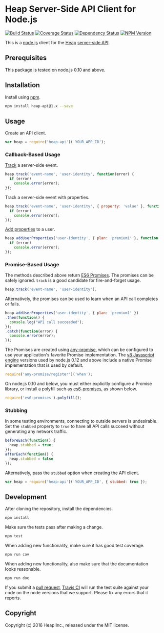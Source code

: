 # Heap Server-Side API Client for Node.js

[![Build Status](https://travis-ci.org/heap/heap-node.svg?branch=master)](https://travis-ci.org/heap/heap-node)
[![Coverage Status](https://coveralls.io/repos/github/heap/heap-node/badge.svg?branch=master)](https://coveralls.io/github/heap/heap-node?branch=master)
[![Dependency Status](https://gemnasium.com/heap/heap-node.svg)](https://gemnasium.com/heap/heap-node)
[![NPM Version](http://img.shields.io/npm/v/heap-api.svg)](https://www.npmjs.org/package/heap-api)

This is a [node.js](https://nodejs.org/) client for the
[Heap](https://heapanalytics.com/)
[server-side API](https://heapanalytics.com/docs/server-side).


## Prerequisites

This package is tested on node.js 0.10 and above.


## Installation

Install using [npm](https://www.npmjs.com/).

```bash
npm install heap-api@1.x --save
```


## Usage

Create an API client.

```javascript
var heap = require('heap-api')('YOUR_APP_ID');
```

### Callback-Based Usage

[Track](https://heapanalytics.com/docs/server-side#track) a server-side event.

```javascript
heap.track('event-name', 'user-identity', function(error) {
  if (error)
    console.error(error);
});
```

Track a server-side event with properties.

```javascript
heap.track('event-name', 'user-identity', { property: 'value' }, function(error) {
  if (error)
    console.error(error);
});
```

[Add properties](https://heapanalytics.com/docs/server-side#identify) to a
user.

```javascript
heap.addUserProperties('user-identity', { plan: 'premium1' }, function(error) {
  if (error)
    console.error(error);
});
```

### Promise-Based Usage

The methods described above return
[ES6 Promises](https://developer.mozilla.org/en-US/docs/Web/JavaScript/Reference/Global_Objects/Promise).
The promises can be safely ignored. `track` is a good candidate for
fire-and-forget usage.

```javascript
heap.track('event-name', 'user-identity');
```

Alternatively, the promises can be used to learn when an API call completes or
fails.

```javascript
heap.addUserProperties('user-identity', { plan: 'premium1' })
.then(function() {
  console.log("API call succeeded");
});
.catch(function(error) {
  console.error(error);
});
```

The Promises are created using
[any-promise](https://www.npmjs.com/package/any-promise), which can be
configured to use your application's favorite Promise implementation. The
[v8 Javascript engine](https://developers.google.com/v8/) versions used by
node.js 0.12 and above include a native Promise implementation that is used by
default.

```javascript
require('any-promise/register')('when');
```

On node.js 0.10 and below, you must either explicitly configure a Promise
library, or install a polyfill such as
[es6-promises](https://www.npmjs.com/package/es6-promises), as shown below.

```javascript
require('es6-promises').polyfill();
```

### Stubbing

In some testing environments, connecting to outside servers is undesirable. Set
the `stubbed` property to `true` to have all API calls succeed without
generating any network traffic.

```javascript
beforeEach(function() {
  heap.stubbed = true;
});
afterEach(function() {
  heap.stubbed = false
});
```

Alternatively, pass the `stubbed` option when creating the API client.
```javascript
var heap = require('heap-api')('YOUR_APP_ID', { stubbed: true });
```


## Development

After cloning the repository, install the dependencies.

```bash
npm install
```

Make sure the tests pass after making a change.

```bash
npm test
```

When adding new functionality, make sure it has good test coverage.

```bash
npm run cov
```

When adding new functionality, also make sure that the documentation looks
reasonable.

```bash
npm run doc
```

If you submit a
[pull request](https://help.github.com/articles/using-pull-requests/),
[Travis CI](https://travis-ci.org/) will run the test suite against your code
on the node versions that we support. Please fix any errors that it reports.


## Copyright

Copyright (c) 2016 Heap Inc., released under the MIT license.
